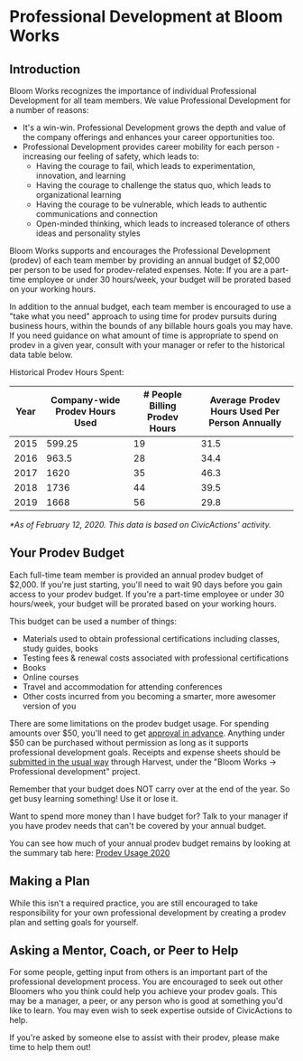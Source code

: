 # Professional Development at Bloom Works

## Introduction

Bloom Works recognizes the importance of individual Professional Development for all team members. We value Professional Development for a number of reasons:

- It's a win-win. Professional Development grows the depth and value of the company offerings and enhances your career opportunities too.
- Professional Development provides career mobility for each person - increasing our feeling of safety, which leads to:
  - Having the courage to fail, which leads to experimentation, innovation, and learning
  - Having the courage to challenge the status quo, which leads to organizational learning
  - Having the courage to be vulnerable, which leads to authentic communications and connection
  - Open-minded thinking, which leads to increased tolerance of others ideas and personality styles

<!-- prettier-ignore-start -->
Bloom Works supports and encourages the Professional Development (prodev) of each team member by providing an annual budget of $2,000 per person to be used for prodev-related expenses. Note: If you are a part-time employee or under 30 hours/week, your budget will be prorated based on your working hours.

In addition to the annual budget, each team member is encouraged to use a "take what you need" approach to using time for prodev pursuits during business hours, within the bounds of any billable hours goals you may have. If you need guidance on what amount of time is appropriate to spend on prodev in a given year, consult with your manager or refer to the historical data table below.
<!-- prettier-ignore-end -->

Historical Prodev Hours Spent:

| Year | Company-wide Prodev Hours Used | # People Billing Prodev Hours | Average Prodev Hours Used Per Person Annually |
| ---- | ------------------------------ | ----------------------------- | --------------------------------------------- |
| 2015 | 599.25                         | 19                            | 31.5                                          |
| 2016 | 963.5                          | 28                            | 34.4                                          |
| 2017 | 1620                           | 35                            | 46.3                                          |
| 2018 | 1736                           | 44                            | 39.5                                          |
| 2019 | 1668                           | 56                            | 29.8                                          |

_\*As of February 12, 2020. This data is based on CivicActions' activity._

## Your Prodev Budget

<!-- prettier-ignore -->
Each full-time team member is provided an annual prodev budget of $2,000. If you're just starting, you'll need to wait 90 days before you gain access to your prodev budget. If you're a part-time employee or under 30 hours/week, your budget will be prorated based on your working hours.

This budget can be used a number of things:

- Materials used to obtain professional certifications including classes, study guides, books
- Testing fees & renewal costs associated with professional certifications
- Books
- Online courses
- Travel and accommodation for attending conferences
- Other costs incurred from you becoming a smarter, more awesomer version of you

There are some limitations on the prodev budget usage. For spending amounts over $50, you'll need to get [approval in advance](expenses.md). Anything under $50 can be purchased without permission as long as it supports professional development goals. Receipts and expense sheets should be [submitted in the usual way](../050-how-we-work/tools/harvest.md#tracking-expenses) through Harvest, under the "Bloom Works -> Professional development" project.

Remember that your budget does NOT carry over at the end of the year. So get busy learning something! Use it or lose it.

Want to spend more money than I have budget for? Talk to your manager if you have prodev needs that can't be covered by your annual budget.

You can see how much of your annual prodev budget remains by looking at the summary tab here: [Prodev Usage 2020](https://docs.google.com/spreadsheets/d/1oa5WuAwWU9RudLWptPIEKaLotjjDoFpAc7-3yB-gEPo/edit?usp=sharing)


## Making a Plan

While this isn't a required practice, you are still encouraged to take responsibility for your own professional development by creating a prodev plan and setting goals for yourself. 

## Asking a Mentor, Coach, or Peer to Help

For some people, getting input from others is an important part of the professional development process. You are encouraged to seek out other Bloomers who you think could help you achieve your prodev goals. This may be a manager, a peer, or any person who is good at something you'd like to learn. You may even wish to seek expertise outside of CivicActions to help.

If you're asked by someone else to assist with their prodev, please make time to help them out!

